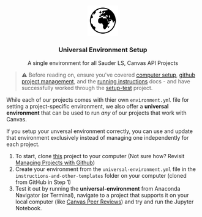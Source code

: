 <br />
<p align="center">
  <div align="center">
    <img src="../imgs/earth.png" alt="Logo" height="80">
  </div>

  <h3 align="center">Universal Environment Setup</h3>

  <p align="center">
  A single environment for all Sauder LS, Canvas API Projects
    <br />
  </p>
</p>

> ⚠️ Before reading on, ensure you've covered [computer setup](computer-setup.md), [github project management](github-project-management.md), and the [running instructions](running-instructions.md) docs - and have successfully worked through the [setup-test](https://github.com/saud-learning-services/setup-test) project.

While each of our projects comes with thier own `environment.yml` file for setting a project-specific environment, we also offer a **universal environment** that can be used to run _any_ of our projects that work with Canvas.

If you setup your unversal environment correctly, you can use and update that environment exclusively instead of managing one independently for each project.

1. To start, clone [this](https://github.com/saud-learning-services/instructions-and-other-templates/tree/marko) project to your computer (Not sure how? Revisit [Managing Projects with Github](managing-projects-with-github.md))
2. Create your environment from the `universal-environment.yml` file in the `instructions-and-other-templates` folder on your computer (cloned from GitHub in Step 1)
3. Test it out by running the **universal-environment** from Anaconda Navigator (or Terminal), navigate to a project that supports it on your local computer (like [Canvas Peer Reviews](https://github.com/saud-learning-services/canvas-peer-reviews)) and try and run the Jupyter Notebook.
